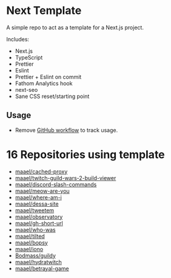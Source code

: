 # Next Template

A simple repo to act as a template for a Next.js project.

Includes:

- Next.js
- TypeScript
- Prettier
- Eslint
- Prettier + Eslint on commit
- Fathom Analytics hook
- next-seo
- Sane CSS reset/starting point

## Usage

- Remove [GitHub workflow](./github/workflows/usage.yml) to track usage.

<!-- TEMPLATE_LIST_START -->

# 16 Repositories using template

- [maael/cached-proxy](https://github.com/maael/cached-proxy)
- [maael/twitch-guild-wars-2-build-viewer](https://github.com/maael/twitch-guild-wars-2-build-viewer)
- [maael/discord-slash-commands](https://github.com/maael/discord-slash-commands)
- [maael/meow-are-you](https://github.com/maael/meow-are-you)
- [maael/where-am-i](https://github.com/maael/where-am-i)
- [maael/dessa-site](https://github.com/maael/dessa-site)
- [maael/tweetem](https://github.com/maael/tweetem)
- [maael/observatory](https://github.com/maael/observatory)
- [maael/gh-short-url](https://github.com/maael/gh-short-url)
- [maael/who-was](https://github.com/maael/who-was)
- [maael/tilted](https://github.com/maael/tilted)
- [maael/bopsy](https://github.com/maael/bopsy)
- [maael/iono](https://github.com/maael/iono)
- [Bodmass/guildy](https://github.com/Bodmass/guildy)
- [maael/hydratwitch](https://github.com/maael/hydratwitch)
- [maael/betrayal-game](https://github.com/maael/betrayal-game)
<!-- TEMPLATE_LIST_END -->
